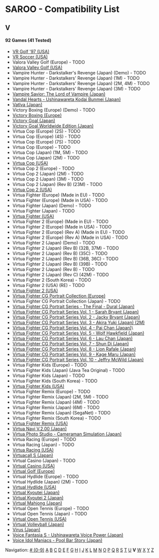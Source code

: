 # SAROO - Compatibility List

## V

#### 92 Games (41 Tested)

- [VR Golf '97 (USA)](../../Regions/USA/T-12518H/01/README.md)
- [VR Soccer (USA)](../../Regions/USA/T-12517H/01/README.md)
- Valora Valley Golf (Europe) - TODO
- [Valora Valley Golf (USA)](../../Regions/USA/T-2303H/01/README.md)
- Vampire Hunter - Darkstalker's Revenge (Japan) (Demo) - TODO
- Vampire Hunter - Darkstalkers' Revenge (Japan) (1M) - TODO
- Vampire Hunter - Darkstalkers' Revenge (Japan) (2M, 4M) - TODO
- Vampire Hunter - Darkstalkers' Revenge (Japan) (3M) - TODO
- [Vampire Savior: The Lord of Vampire (Japan)](../../Regions/Japan/T-1229G/01/README.md)
- [Vandal Hearts - Ushinawareta Kodai Bunmei (Japan)](../../Regions/Japan/T-9526G/01/README.md)
- [Vatlva (Japan)](../../Regions/Japan/T-31501G/01/README.md)
- Victory Boxing (Europe) (Demo) - TODO
- [Victory Boxing (Europe)](../../Regions/Europe/T-6005H-50/01/README.md)
- [Victory Goal (Japan)](../../Regions/Japan/GS-9002/01/README.md)
- [Victory Goal Worldwide Edition (Japan)](../../Regions/Japan/GS-9112/01/README.md)
- Virtua Cop (Europe) (2S) - TODO
- Virtua Cop (Europe) (4S) - TODO
- Virtua Cop (Europe) (7S) - TODO
- Virtua Cop (Europe) - TODO
- Virtua Cop (Japan) (1M, 5M) - TODO
- Virtua Cop (Japan) (2M) - TODO
- [Virtua Cop (USA)](../../Regions/USA/MK-81015/01/README.md)
- Virtua Cop 2 (Europe) - TODO
- Virtua Cop 2 (Japan) (2M) - TODO
- Virtua Cop 2 (Japan) (3M) - TODO
- Virtua Cop 2 (Japan) (Rev B) (23M) - TODO
- [Virtua Cop 2 (USA)](../../Regions/USA/MK-81043/01/README.md)
- Virtua Fighter (Europe) (Made in EU) - TODO
- Virtua Fighter (Europe) (Made in USA) - TODO
- Virtua Fighter (Japan) (Demo) - TODO
- Virtua Fighter (Japan) - TODO
- [Virtua Fighter (USA)](../../Regions/USA/T-4305G/01/README.md)
- Virtua Fighter 2 (Europe) (Made in EU) - TODO
- Virtua Fighter 2 (Europe) (Made in USA) - TODO
- Virtua Fighter 2 (Europe) (Rev A) (Made in EU) - TODO
- Virtua Fighter 2 (Europe) (Rev A) (Made in USA) - TODO
- Virtua Fighter 2 (Japan) (Demo) - TODO
- Virtua Fighter 2 (Japan) (Rev B) (32B, 37M) - TODO
- Virtua Fighter 2 (Japan) (Rev B) (35C) - TODO
- Virtua Fighter 2 (Japan) (Rev B) (36B, 36C) - TODO
- Virtua Fighter 2 (Japan) (Rev B) (39B) - TODO
- Virtua Fighter 2 (Japan) (Rev B) - TODO
- Virtua Fighter 2 (Japan) (Rev C) (42M) - TODO
- Virtua Fighter 2 (South Korea) - TODO
- Virtua Fighter 2 (USA) (RE) - TODO
- [Virtua Fighter 2 (USA)](../../Regions/USA/T-4305G/01/README.md)
- [Virtua Fighter CG Portrait Collection (Europe)](../../Regions/Europe/610-6083/01/README.md)
- Virtua Fighter CG Portrait Collection (Japan) - TODO
- [Virtua Fighter CG Portrait Series - The Final - Dural (Japan)](../../Regions/Japan/GS-9073/01/README.md)
- [Virtua Fighter CG Portrait Series Vol. 1 - Sarah Bryant (Japan)](../../Regions/Japan/GS-9062/01/README.md)
- [Virtua Fighter CG Portrait Series Vol. 2 - Jacky Bryant (Japan)](../../Regions/Japan/GS-9064/01/README.md)
- [Virtua Fighter CG Portrait Series Vol. 3 - Akira Yuki (Japan) (2M)](../../Regions/Japan/GS-9065/01/README.md)
- [Virtua Fighter CG Portrait Series Vol. 4 - Pai Chan (Japan)](../../Regions/Japan/GS-9066/01/README.md)\
- [Virtua Fighter CG Portrait Series Vol. 5 - Wolf Hawkfield (Japan)](../../Regions/Japan/GS-9068/01/README.md)
- [Virtua Fighter CG Portrait Series Vol. 6 - Lau Chan (Japan)](../../Regions/Japan/GS-9069/01/README.md)
- [Virtua Fighter CG Portrait Series Vol. 7 - Shun Di (Japan)](../../Regions/Japan/GS-9070/01/README.md)
- [Virtua Fighter CG Portrait Series Vol. 8 - Lion Rafale (Japan)](../../Regions/Japan/GS-9071/01/README.md)
- [Virtua Fighter CG Portrait Series Vol. 9 - Kage Maru (Japan)](../../Regions/Japan/GS-9067/01/README.md)
- [Virtua Fighter CG Portrait Series Vol. 10 - Jeffry McWild (Japan)](../../Regions/Japan/GS-9072/01/README.md)
- Virtua Fighter Kids (Europe) - TODO
- Virtua Fighter Kids (Japan) (Java Tea Original) - TODO
- Virtua Fighter Kids (Japan) - TODO
- Virtua Fighter Kids (South Korea) - TODO
- [Virtua Fighter Kids (USA)](../../Regions/USA/MK-81049/01/README.md)
- Virtua Fighter Remix (Europe) - TODO
- Virtua Fighter Remix (Japan) (2M, 5M) - TODO
- Virtua Fighter Remix (Japan) (4M) - TODO
- Virtua Fighter Remix (Japan) (6M) - TODO
- Virtua Fighter Remix (Japan) (SegaNet) - TODO
- Virtua Fighter Remix (South Korea) - TODO
- [Virtua Fighter Remix (USA)](../../Regions/USA/MK-81023/01/README.md)
- [Virtua Navi V.2.00 (Japan)](../../Regions/Japan/T-17809G/01/README.md)
- [Virtua Photo Studio - Cameraman Simulation (Japan)](../../Regions/Japan/T-8103G/01/README.md)
- Virtua Racing (Europe) - TODO
- Virtua Racing (Japan) - TODO
- [Virtua Racing (USA)](../../Regions/USA/T-4801H/01/README.md)
- [Virtuacall S (Japan)](../../Regions/Japan/T-19718G/01/README.md)
- Virtual Casino (Japan) - TODO
- [Virtual Casino (USA)](../../Regions/USA/T-31102H/01/README.md)
- [Virtual Golf (Europe)](../../Regions/Europe/T-11506H50/01/README.md)
- Virtual Hydlide (Europe) - TODO
- Virtual Hydlide (Japan) (2M) - TODO
- [Virtual Hydlide (USA)](../../Regions/USA/T-14401H/01/README.md)
- [Virtual Kyoutei (Japan)](../../Regions/Japan/T-7101G/01/README.md)
- [Virtual Kyoutei 2 (Japan)](../../Regions/Japan/T-7104G/01/README.md)
- [Virtual Mahjong (Japan)](../../Regions/Japan/T-2206G/01/README.md)
- Virtual Open Tennis (Europe) - TODO
- Virtual Open Tennis (Japan) - TODO
- [Virtual Open Tennis (USA)](../../Regions/USA/T-8129H/01/README.md)
- [Virtual Volleyball (Japan)](../../Regions/Japan/T-15005G/01/README.md)
- [Virus (Japan)](../../Regions/Japan/T-14304G/01/README.md)
- [Voice Fantasia S - Ushinawareta Voice Power (Japan)](../../Regions/Japan/T-16706G/01/README.md)
- [Voice Idol Maniacs - Pool Bar Story (Japan)](../../Regions/Japan/T-1312G/01/README.md)

Navigation:
[# (0-9)](./09.md) [A](./A.md) [B](./B.md) [C](./C.md) [D](./D.md) [E](./E.md) [F](./F.md) [G](./G.md) [H](./H.md) [I](./I.md) [J](./J.md) [K](./K.md) [L](./L.md) [M](./M.md) [N](./N.md) [O](./O.md) [P](./P.md) [Q](./Q.md) [R](./R.md) [S](./S.md) [T](./T.md) [U](./U.md) **V** [W](./W.md) [X](./X.md) [Y](./Y.md) [Z](./Z.md)
